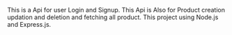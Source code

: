 This is a Api for user Login and Signup.
This Api is Also for Product creation updation and deletion and fetching all product.
This project using Node.js and Express.js.
